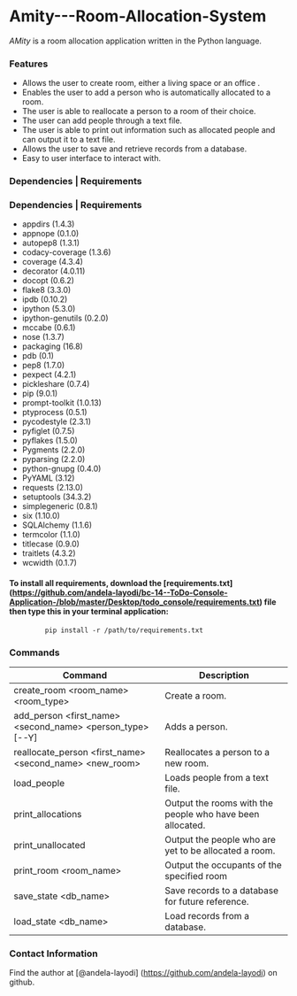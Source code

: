 # Amity---Room-Allocation-System
*AMity* is a room allocation application written in the Python language.

### Features
* Allows the user to create room, either a living space or an office .
* Enables the user to add a person who is automatically allocated to a room.
* The user is able to reallocate a person to a room of their choice.
* The user can add people through a text file.
* The user  is able to print out information such as allocated people and can output it to a text file.
* Allows the user to save and retrieve records from a database.
* Easy to user interface to interact with.

### Dependencies | Requirements
### Dependencies | Requirements
* appdirs (1.4.3)
* appnope (0.1.0)
* autopep8 (1.3.1)
* codacy-coverage (1.3.6)
* coverage (4.3.4)
* decorator (4.0.11)
* docopt (0.6.2)
* flake8 (3.3.0)
* ipdb (0.10.2)
* ipython (5.3.0)
* ipython-genutils (0.2.0)
* mccabe (0.6.1)
* nose (1.3.7)
* packaging (16.8)
* pdb (0.1)
* pep8 (1.7.0)
* pexpect (4.2.1)
* pickleshare (0.7.4)
* pip (9.0.1)
* prompt-toolkit (1.0.13)
* ptyprocess (0.5.1)
* pycodestyle (2.3.1)
* pyfiglet (0.7.5)
* pyflakes (1.5.0)
* Pygments (2.2.0)
* pyparsing (2.2.0)
* python-gnupg (0.4.0)
* PyYAML (3.12)
* requests (2.13.0)
* setuptools (34.3.2)
* simplegeneric (0.8.1)
* six (1.10.0)
* SQLAlchemy (1.1.6)
* termcolor (1.1.0)
* titlecase (0.9.0)
* traitlets (4.3.2)
* wcwidth (0.1.7)

#### To install all requirements, download the [requirements.txt] (https://github.com/andela-layodi/bc-14--ToDo-Console-Application-/blob/master/Desktop/todo_console/requirements.txt) file then type this in your terminal application:
             pip install -r /path/to/requirements.txt



### Commands

|Command| Description|
|-----|---------------------------------------------------------|
| create_room <room_name> <room_type> | Create a room. |
| add_person <first_name> <second_name> <person_type> [--Y] | Adds a person. |
| reallocate_person <first_name> <second_name> <new_room> | Reallocates a person to a new room. |
| load_people <filename> | Loads people from a text file. |
| print_allocations <filename> | Output the rooms with the people who have been allocated. |
| print_unallocated <filename> | Output the people who are yet to be allocated a room. |
| print_room <room_name> | Output the occupants of the specified room |
| save_state <db_name> | Save records to a database for future reference. |
| load_state <db_name> | Load records from a database. |


### Contact Information
Find the author at [@andela-layodi] (https://github.com/andela-layodi) on github.
